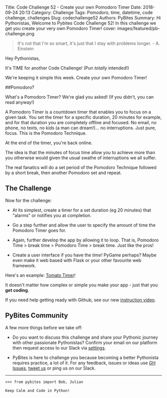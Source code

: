 Title: Code Challenge 52 - Create your own Pomodoro Timer
Date: 2018-09-24 20:13
Category: Challenge
Tags: Pomodoro, time, datetime, code challenge, challenges
Slug: codechallenge52
Authors: PyBites
Summary: Hi Pythonistas, Welcome to Pybites Code Challenge 52! In this challenge we get you create your very own Pomodoro Timer!
cover: images/featured/pb-challenge.png

> It's not that I'm so smart, it's just that I stay with problems longer. - A. Einstein

Hey Pythonistas,

It's TIME for another Code Challenge! (Pun *totally* intended!)

We're keeping it simple this week. Create your own Pomodoro Timer!

##Pomodoro?

What's a Pomodoro Timer? We're glad you asked! (If you didn't, you can read anyway!)

A Pomodoro Timer is a countdown timer that enables you to focus on a given task. You set the timer for a specific duration, 20 minutes for example, and for that duration you are completely offline and focused. No email, no phone, no texts, no kids (a man can dream!)... no interruptions. Just pure, focus. This is the Pomodoro Technique.

At the end of the timer, you're back online.

The idea is that the minutes of focus time allow you to achieve more than you otherwise would given the usual swathe of interruptions we all suffer.

The real fanatics will do a set period of the Pomodoro Technique followed by a short break, then another Pomodoro set and repeat.


## The Challenge

Now for the challenge: 

- At its simplest, create a timer for a set duration (eg 20 minutes) that "alarms" or notifies you at completion.

- Go a step further and allow the user to specify the amount of time the Pomodoro Timer goes for.

- Again, further develop the app by allowing it to loop. That is, Pomodoro Time > break time > Pomodoro Time > break time. Just like the pros!

- Create a user interface if you have the *time*! PyGame perhaps? Maybe even make it web based with Flask or your other favourite web framework.

Here's an example: [Tomato Timer](https://tomato-timer.com/)!

It doesn't matter how complex or simple you make your app - just that you **get coding**.

If you need help getting ready with Github, see our new [instruction video](https://youtu.be/vJsyLSZxqVw).
<br>

## PyBites Community

A few more things before we take off:

* Do you want to discuss this challenge and share your Pythonic journey with other passionate Pythonistas? Confirm your email on our platform then request access to our Slack via [settings](https://codechalleng.es/settings/).

* PyBites is here to challenge you because becoming a better Pythonista requires practice, a lot of it. For any feedback, issues or ideas use [GH Issues](https://github.com/pybites/challenges/issues), [tweet us](https://twitter.com/pybites) or ping us on our Slack.

---

	>>> from pybites import Bob, Julian

	Keep Calm and Code in Python!
